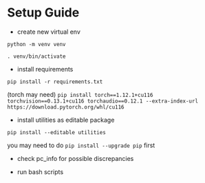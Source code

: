 # Setup Guide

- create new virtual env

```python -m venv venv```

```. venv/bin/activate```

- install requirements

```pip install -r requirements.txt```

(torch may need)
```pip install torch==1.12.1+cu116 torchvision==0.13.1+cu116 torchaudio==0.12.1 --extra-index-url https://download.pytorch.org/whl/cu116```

- install utilities as editable package

```pip install --editable utilities```

you may need to do ```pip install --upgrade pip``` first

- check pc_info for possible discrepancies

- run bash scripts
